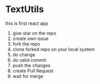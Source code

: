 # TextUtils
 this is first react app

 1. give star on the repo
 2. create own issue
 3. fork the repo
 4. clone forked repo on your local system
 5. do change
 6. do valid commit
 7. push the changes
 8. create Pull Request
 9. wait for merge
